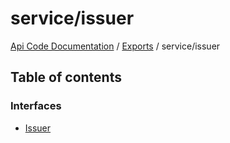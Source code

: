 # service/issuer
[Api Code Documentation](../README.md) / [Exports](../modules.md) / service/issuer

## Table of contents

### Interfaces

- [Issuer](../interfaces/service_issuer.Issuer.md)
